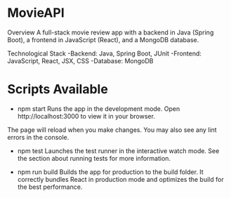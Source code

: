 # MovieAPI

Overview
A full-stack movie review app with a backend in Java (Spring Boot), a frontend in JavaScript (React), and a MongoDB database.


Technological Stack
-Backend: Java, Spring Boot, JUnit
-Frontend: JavaScript, React, JSX, CSS
-Database: MongoDB


# Scripts Available

- npm start
Runs the app in the development mode.
Open http://localhost:3000 to view it in your browser.

The page will reload when you make changes.
You may also see any lint errors in the console.

- npm test
Launches the test runner in the interactive watch mode.
See the section about running tests for more information.

- npm run build
Builds the app for production to the build folder.
It correctly bundles React in production mode and optimizes the build for the best performance.


